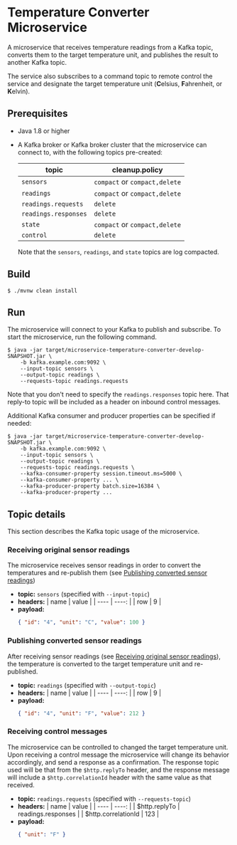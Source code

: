 # Temperature Converter Microservice

A microservice that receives temperature readings from a Kafka topic, converts them to the target temperature unit, and publishes the result to another Kafka topic.

The service also subscribes to a command topic to remote control the service and designate the target temperature unit (**C**elsius, **F**ahrenheit, or **K**elvin).

## Prerequisites

- Java 1.8 or higher

- A Kafka broker or Kafka broker cluster that the microservice can connect to, with the following topics pre-created:

  | topic                | cleanup.policy                |
  | -------------------- | ----------------------------- |
  | `sensors`            | `compact` or `compact,delete` |
  | `readings`           | `compact` or `compact,delete` |
  | `readings.requests`  | `delete`                      |
  | `readings.responses` | `delete`                      |
  | `state`              | `compact` or `compact,delete` |
  | `control`            | `delete`                      |

  Note that the `sensors`, `readings`, and `state` topics are log compacted.

## Build

```
$ ./mvnw clean install
```

## Run

The microservice will connect to your Kafka to publish and subscribe. To start the microservice, run the following command.

```
$ java -jar target/microservice-temperature-converter-develop-SNAPSHOT.jar \
    -b kafka.example.com:9092 \
    --input-topic sensors \
    --output-topic readings \
    --requests-topic readings.requests
```

Note that you don't need to specify the `readings.responses` topic here. That reply-to topic will be included as a header on inbound control messages.

Additional Kafka consumer and producer properties can be specified if needed:

```
$ java -jar target/microservice-temperature-converter-develop-SNAPSHOT.jar \
    -b kafka.example.com:9092 \
    --input-topic sensors \
    --output-topic readings \
    --requests-topic readings.requests \
    --kafka-consumer-property session.timeout.ms=5000 \
    --kafka-consumer-property ... \
    --kafka-producer-property batch.size=16384 \
    --kafka-producer-property ...
```

## Topic details

This section describes the Kafka topic usage of the microservice.

### Receiving original sensor readings

The microservice receives sensor readings in order to convert the temperatures and re-publish them (see [Publishing converted sensor readings](publishing-converted-sensor-readings#))

- **topic:** `sensors` (specified with `--input-topic`)
- **headers:**
  | name | value |
  | ---- | ----: |
  | row | 9 |
- **payload:**
  ```json
  { "id": "4", "unit": "C", "value": 100 }
  ```

### Publishing converted sensor readings

After receiving sensor readings (see [Receiving original sensor readings](#receiving-original-sensor-readings)), the temperature is converted to the target temperature unit and re-published.

- **topic:** `readings` (specified with `--output-topic`)
- **headers:**
  | name | value |
  | ---- | ----: |
  | row | 9 |
- **payload:**
  ```json
  { "id": "4", "unit": "F", "value": 212 }
  ```

### Receiving control messages

The microservice can be controlled to changed the target temperature unit. Upon receiving a control message the microservice will change its behavior accordingly, and send a response as a confirmation. The response topic used will be that from the `$http.replyTo` header, and the response message will include a `$http.correlationId` header with the same value as that received.

- **topic:** `readings.requests` (specified with `--requests-topic`)
- **headers:**
  | name | value |
  | ---- | ----: |
  | $http.replyTo | readings.responses |
  | $http.correlationId | 123 |
- **payload:**
  ```json
  { "unit": "F" }
  ```
